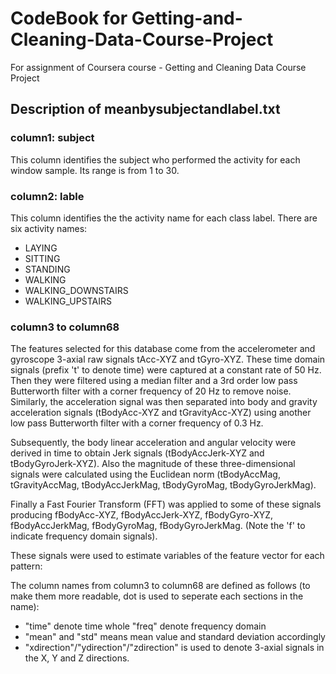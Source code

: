 # CodeBook for Getting-and-Cleaning-Data-Course-Project
For assignment of Coursera course - Getting and Cleaning Data Course Project

## Description of meanbysubjectandlabel.txt

### column1: subject
This column identifies the subject who performed the activity for each window sample. Its range is from 1 to 30. 

### column2: lable
This column identifies the the activity name for each class label. There are six activity names:
* LAYING
* SITTING
* STANDING
* WALKING
* WALKING_DOWNSTAIRS
* WALKING_UPSTAIRS

### column3 to column68
The features selected for this database come from the accelerometer and gyroscope 3-axial raw signals tAcc-XYZ and tGyro-XYZ. These time domain signals (prefix 't' to denote time) were captured at a constant rate of 50 Hz. Then they were filtered using a median filter and a 3rd order low pass Butterworth filter with a corner frequency of 20 Hz to remove noise. Similarly, the acceleration signal was then separated into body and gravity acceleration signals (tBodyAcc-XYZ and tGravityAcc-XYZ) using another low pass Butterworth filter with a corner frequency of 0.3 Hz. 

Subsequently, the body linear acceleration and angular velocity were derived in time to obtain Jerk signals (tBodyAccJerk-XYZ and tBodyGyroJerk-XYZ). Also the magnitude of these three-dimensional signals were calculated using the Euclidean norm (tBodyAccMag, tGravityAccMag, tBodyAccJerkMag, tBodyGyroMag, tBodyGyroJerkMag). 

Finally a Fast Fourier Transform (FFT) was applied to some of these signals producing fBodyAcc-XYZ, fBodyAccJerk-XYZ, fBodyGyro-XYZ, fBodyAccJerkMag, fBodyGyroMag, fBodyGyroJerkMag. (Note the 'f' to indicate frequency domain signals). 

These signals were used to estimate variables of the feature vector for each pattern:  

The column names from column3 to column68 are defined as follows (to make them more readable, dot is used to seperate each sections in the name):

* "time" denote time whole "freq" denote frequency domain
* "mean" and "std" means mean value and standard deviation accordingly
* "xdirection"/"ydirection"/"zdirection" is used to denote 3-axial signals in the X, Y and Z directions.





